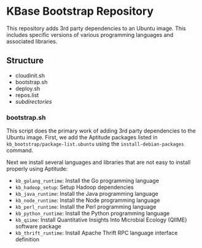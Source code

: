KBase Bootstrap Repository
==========================

This repository adds 3rd party dependencies to an Ubuntu image.
This includes specific versions of various programming languages
and associated libraries.

Structure
---------

* cloudinit.sh
* bootstrap.sh
* deploy.sh
* repos.list
* *subdirectories*

### bootstrap.sh ###

This script does the primary work of adding 3rd party dependencies
to the Ubuntu image. First, we add the Aptitude packages listed in
`kb_bootstrap/package-list.ubuntu` using the `install-debian-packages`
command.

Next we install several languages and libraries that are not easy
to install properly using Aptitude:

* `kb_golang_runtime`: Install the Go programming language
* `kb_hadoop_setup`: Setup Hadoop dependencies
* `kb_java_runtime`: Install the Java programming language
* `kb_node_runtime`: Install the Node programming language
* `kb_perl_runtime`: Install the Perl programming language
* `kb_python_runtime`: Install the Python programming language
* `kb_qiime`: Install Quantitative Insights Into Microbial Ecology
   (QIIME) software package
* `kb_thrift_runtime`: Install Apache Thrift RPC language interface
   definition
